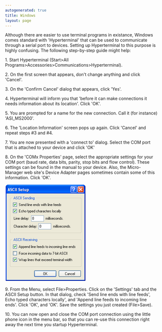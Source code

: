 ```yaml
---
autogenerated: true
title: Windows
layout: page
---
```


Although there are easier to use terminal programs in existance, Windows
comes standard with 'Hyperterminal' that can be used to communicate
through a serial port to devices. Setting up Hyperterminal to this
purpose is highly confusing. The following step-by-step guide might
help:

1\. Start Hyperterminal (Start&gt;All
Programs&gt;Accessories&gt;Communications&gt;Hyperterminal).

2\. On the first screen that appears, don't change anything and click
'Cancel'.

3\. On the 'Confirm Cancel' dialog that appears, click 'Yes'.

4\. Hyperterminal will inform you that 'before it can make connections
it needs information about its location'. Click 'OK'.

5\. You are prompted for a name for the new connection. Call it (for
instance) 'ASI\_MS2000'.

6\. The 'Location Information' screen pops up again. Click 'Cancel' and
repeat steps \#3 and \#4.

7\. You are now presented with a 'connect to' dialog. Select the COM
port that is attached to your device and click 'OK'

8\. On the 'COMx Properties' page, select the appropriate settings for
your COM port (baud rate, data bits, parity, stop bits and flow
control). These settings can be found in the manual to your device.
Also, the Micro-Manager web site's Device Adapter pages sometimes
contain some of this information. Click 'OK'.

![](media/Hyperterminal.gif "media/Hyperterminal.gif")

9\. From the Menu, select File&gt;Properties. Click on the 'Settings'
tab and the ASCII Setup button. In that dialog, check 'Send line ends
with line feeds', Echo typed characters locally', and 'Append line feeds
to incoming line ends'. Click 'OK', and 'OK'. Save the settings you just
created (File&gt;Save).

10\. You can now open and close the COM port connection using the little
phone icon in the menu bar, so that you can re-use this connection right
away the next time you startup Hyperterminal.
